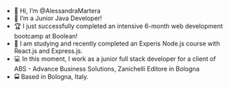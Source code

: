 - 👋 Hi, I’m @AlessandraMartera
- 🔭 I’m a Junior Java Developer!
- 🏆 I just successfully completed an intensive 6-month web development bootcamp at Boolean!
- 🌱 I am studying and recently completed an Experis Node.js course with React.js and Express.js.
- 💻 In this moment, I work as a junior full stack developer for a client of ABS - Advance Business Solutions, Zanichelli Editore in Bologna
- 🚍 Based in Bologna, Italy.


<!---
AlessandraMartera/AlessandraMartera is a ✨ special ✨ repository because its `README.md` (this file) appears on your GitHub profile.
You can click the Preview link to take a look at your changes.
--->
